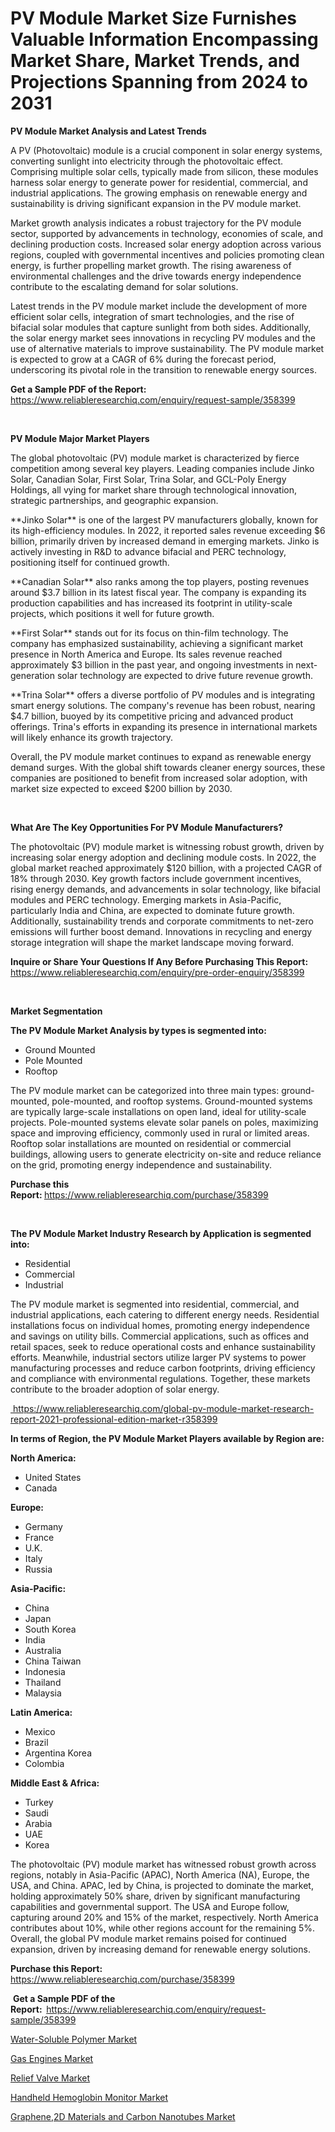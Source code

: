 <p><h1>PV Module Market Size Furnishes Valuable Information Encompassing Market Share, Market Trends, and Projections Spanning from 2024 to 2031</h1></p><p><strong>PV Module Market Analysis and Latest Trends</strong></p>
<p><p>A PV (Photovoltaic) module is a crucial component in solar energy systems, converting sunlight into electricity through the photovoltaic effect. Comprising multiple solar cells, typically made from silicon, these modules harness solar energy to generate power for residential, commercial, and industrial applications. The growing emphasis on renewable energy and sustainability is driving significant expansion in the PV module market.</p><p>Market growth analysis indicates a robust trajectory for the PV module sector, supported by advancements in technology, economies of scale, and declining production costs. Increased solar energy adoption across various regions, coupled with governmental incentives and policies promoting clean energy, is further propelling market growth. The rising awareness of environmental challenges and the drive towards energy independence contribute to the escalating demand for solar solutions.</p><p>Latest trends in the PV module market include the development of more efficient solar cells, integration of smart technologies, and the rise of bifacial solar modules that capture sunlight from both sides. Additionally, the solar energy market sees innovations in recycling PV modules and the use of alternative materials to improve sustainability. The PV module market is expected to grow at a CAGR of 6% during the forecast period, underscoring its pivotal role in the transition to renewable energy sources.</p></p>
<p><strong>Get a Sample PDF of the Report:&nbsp;</strong> <a href="https://www.reliableresearchiq.com/enquiry/request-sample/358399?utm_campaign=101&utm_medium=2&utm_source=Github&utm_content=ia&utm_term=26102024&utm_id=pv-module">https://www.reliableresearchiq.com/enquiry/request-sample/358399</a></p>
<p>&nbsp;</p>
<p><strong>PV Module Major Market Players</strong></p>
<p><p>The global photovoltaic (PV) module market is characterized by fierce competition among several key players. Leading companies include Jinko Solar, Canadian Solar, First Solar, Trina Solar, and GCL-Poly Energy Holdings, all vying for market share through technological innovation, strategic partnerships, and geographic expansion.</p><p>**Jinko Solar** is one of the largest PV manufacturers globally, known for its high-efficiency modules. In 2022, it reported sales revenue exceeding $6 billion, primarily driven by increased demand in emerging markets. Jinko is actively investing in R&D to advance bifacial and PERC technology, positioning itself for continued growth.</p><p>**Canadian Solar** also ranks among the top players, posting revenues around $3.7 billion in its latest fiscal year. The company is expanding its production capabilities and has increased its footprint in utility-scale projects, which positions it well for future growth.</p><p>**First Solar** stands out for its focus on thin-film technology. The company has emphasized sustainability, achieving a significant market presence in North America and Europe. Its sales revenue reached approximately $3 billion in the past year, and ongoing investments in next-generation solar technology are expected to drive future revenue growth.</p><p>**Trina Solar** offers a diverse portfolio of PV modules and is integrating smart energy solutions. The company's revenue has been robust, nearing $4.7 billion, buoyed by its competitive pricing and advanced product offerings. Trina's efforts in expanding its presence in international markets will likely enhance its growth trajectory.</p><p>Overall, the PV module market continues to expand as renewable energy demand surges. With the global shift towards cleaner energy sources, these companies are positioned to benefit from increased solar adoption, with market size expected to exceed $200 billion by 2030.</p></p>
<p>&nbsp;</p>
<p><strong>What Are The Key Opportunities For PV Module Manufacturers?</strong></p>
<p><p>The photovoltaic (PV) module market is witnessing robust growth, driven by increasing solar energy adoption and declining module costs. In 2022, the global market reached approximately $120 billion, with a projected CAGR of 18% through 2030. Key growth factors include government incentives, rising energy demands, and advancements in solar technology, like bifacial modules and PERC technology. Emerging markets in Asia-Pacific, particularly India and China, are expected to dominate future growth. Additionally, sustainability trends and corporate commitments to net-zero emissions will further boost demand. Innovations in recycling and energy storage integration will shape the market landscape moving forward.</p></p>
<p><strong>Inquire or Share Your Questions If Any Before Purchasing This Report:</strong> <a href="https://www.reliableresearchiq.com/enquiry/pre-order-enquiry/358399?utm_campaign=101&utm_medium=2&utm_source=Github&utm_content=ia&utm_term=26102024&utm_id=pv-module">https://www.reliableresearchiq.com/enquiry/pre-order-enquiry/358399</a></p>
<p>&nbsp;</p>
<p><strong>Market Segmentation</strong></p>
<p><strong>The PV Module Market Analysis by types is segmented into:</strong></p>
<p><ul><li>Ground Mounted</li><li>Pole Mounted</li><li>Rooftop</li></ul></p>
<p><p>The PV module market can be categorized into three main types: ground-mounted, pole-mounted, and rooftop systems. Ground-mounted systems are typically large-scale installations on open land, ideal for utility-scale projects. Pole-mounted systems elevate solar panels on poles, maximizing space and improving efficiency, commonly used in rural or limited areas. Rooftop solar installations are mounted on residential or commercial buildings, allowing users to generate electricity on-site and reduce reliance on the grid, promoting energy independence and sustainability.</p></p>
<p><strong>Purchase this Report:&nbsp;</strong><a href="https://www.reliableresearchiq.com/purchase/358399?utm_campaign=101&utm_medium=2&utm_source=Github&utm_content=ia&utm_term=26102024&utm_id=pv-module">https://www.reliableresearchiq.com/purchase/358399</a></p>
<p>&nbsp;</p>
<p><strong>The PV Module Market Industry Research by Application is segmented into:</strong></p>
<p><ul><li>Residential</li><li>Commercial</li><li>Industrial</li></ul></p>
<p><p>The PV module market is segmented into residential, commercial, and industrial applications, each catering to different energy needs. Residential installations focus on individual homes, promoting energy independence and savings on utility bills. Commercial applications, such as offices and retail spaces, seek to reduce operational costs and enhance sustainability efforts. Meanwhile, industrial sectors utilize larger PV systems to power manufacturing processes and reduce carbon footprints, driving efficiency and compliance with environmental regulations. Together, these markets contribute to the broader adoption of solar energy.</p></p>
<p><a href="https://www.reliableresearchiq.com/global-pv-module-market-research-report-2021-professional-edition-market-r358399?utm_campaign=101&utm_medium=2&utm_source=Github&utm_content=ia&utm_term=26102024&utm_id=pv-module">&nbsp;https://www.reliableresearchiq.com/global-pv-module-market-research-report-2021-professional-edition-market-r358399</a></p>
<p><strong>In terms of Region, the PV Module Market Players available by Region are:</strong></p>
<p>
    <p> <strong> North America: </strong>
        <ul>
            <li>United States</li>
            <li>Canada</li>
        </ul>
        </p> 
    <p> <strong> Europe: </strong>
        <ul>
            <li>Germany</li>
            <li>France</li>
            <li>U.K.</li>
            <li>Italy</li>
            <li>Russia</li>
        </ul>
        </p> 
    <p> <strong> Asia-Pacific: </strong>
        <ul>
            <li>China</li>
            <li>Japan</li>
            <li>South Korea</li>
            <li>India</li>
            <li>Australia</li>
            <li>China Taiwan</li>
            <li>Indonesia</li>
            <li>Thailand</li>
            <li>Malaysia</li>
        </ul>
        </p> 
    <p> <strong> Latin America: </strong>
        <ul>
            <li>Mexico</li>
            <li>Brazil</li>
            <li>Argentina Korea</li>
            <li>Colombia</li>
        </ul>
        </p> 
    <p> <strong> Middle East & Africa: </strong>
        <ul>
            <li>Turkey</li>
            <li>Saudi</li>
            <li>Arabia</li>
            <li>UAE</li>
            <li>Korea</li>
        </ul>
    </p>
    </p>
<p><p>The photovoltaic (PV) module market has witnessed robust growth across regions, notably in Asia-Pacific (APAC), North America (NA), Europe, the USA, and China. APAC, led by China, is projected to dominate the market, holding approximately 50% share, driven by significant manufacturing capabilities and governmental support. The USA and Europe follow, capturing around 20% and 15% of the market, respectively. North America contributes about 10%, while other regions account for the remaining 5%. Overall, the global PV module market remains poised for continued expansion, driven by increasing demand for renewable energy solutions.</p></p>
<p><strong>Purchase this Report: </strong><a href="https://www.reliableresearchiq.com/purchase/358399?utm_campaign=101&utm_medium=2&utm_source=Github&utm_content=ia&utm_term=26102024&utm_id=pv-module">https://www.reliableresearchiq.com/purchase/358399</a></p>
<p>&nbsp;<strong>Get a Sample PDF of the Report:&nbsp;&nbsp;</strong><a href="https://www.reliableresearchiq.com/enquiry/request-sample/358399?utm_campaign=101&utm_medium=2&utm_source=Github&utm_content=ia&utm_term=26102024&utm_id=pv-module">https://www.reliableresearchiq.com/enquiry/request-sample/358399</a></p>
<p><strong></strong></p>
<p><p><a href="https://github.com/azucena6lzcou/Market-Research-Report-List-1/blob/main/water-soluble-polymer-market.md?utm_campaign=101&utm_medium=2&utm_source=Github&utm_content=ia&utm_term=26102024&utm_id=pv-module">Water-Soluble Polymer Market</a></p><p><a href="https://issuu.com/reportprime-2/docs/gas-engines-market-size-2030.pptx_b79ad53df2e725?utm_campaign=101&utm_medium=2&utm_source=Github&utm_content=ia&utm_term=26102024&utm_id=pv-module">Gas Engines Market</a></p><p><a href="https://issuu.com/reportprime-2/docs/relief-valve-market-size-2030.pptx_d54d8899929176?utm_campaign=101&utm_medium=2&utm_source=Github&utm_content=ia&utm_term=26102024&utm_id=pv-module">Relief Valve Market</a></p><p><a href="https://www.linkedin.com/pulse/handheld-hemoglobin-monitor-market-overview-forecast-2024-hq38c?utm_campaign=101&utm_medium=2&utm_source=Github&utm_content=ia&utm_term=26102024&utm_id=pv-module">Handheld Hemoglobin Monitor Market</a></p><p><a href="https://github.com/ellenqyqdyches/Market-Research-Report-List-1/blob/main/graphene2d-materials-and-carbon-nanotubes-market.md?utm_campaign=101&utm_medium=2&utm_source=Github&utm_content=ia&utm_term=26102024&utm_id=pv-module">Graphene,2D Materials and Carbon Nanotubes Market</a></p></p>